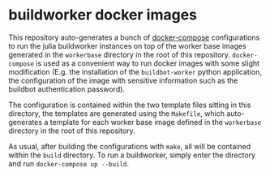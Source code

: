 buildworker docker images
=========================

This repository auto-generates a bunch of [docker-compose](https://docs.docker.com/compose/) configurations to run the julia buildworker instances on top of the worker base images generated in the `workerbase` directory in the root of this repository.  `docker-compose` is used as a convenient way to run docker images with some slight modification (E.g. the installation of the `buildbot-worker` python application, the configuration of the image with sensitive information such as the buildbot authentication password).

The configuration is contained within the two template files sitting in this directory, the templates are generated using the `Makefile`, which auto-generates a template for each worker base image defined in the `workerbase` directory in the root of this repository.

As usual, after building the configurations with `make`, all will be contained within the `build` directory.  To run a buildworker, simply enter the directory and run `docker-compose up --build`.
